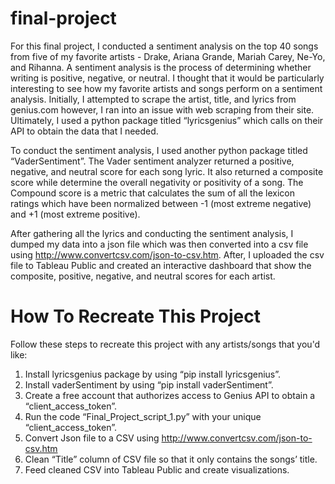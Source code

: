 # final-project

For this final project, I conducted a sentiment analysis on the top 40 songs from five of my favorite artists - Drake, Ariana Grande, Mariah Carey, Ne-Yo, and Rihanna. A sentiment analysis is the process of determining whether writing is positive, negative, or neutral. I thought that it would be particularly interesting to see how my favorite artists and songs perform on a sentiment analysis. Initially, I attempted to scrape the artist, title, and lyrics from genius.com however, I ran into an issue with web scraping from their site. Ultimately, I used a python package titled “lyricsgenius” which calls on their API to obtain the data that I needed. 

To conduct the sentiment analysis, I used another python package titled “VaderSentiment”. The Vader sentiment analyzer returned a positive, negative, and neutral score for each song lyric. It also returned a composite score while determine the overall negativity or positivity of a song. The Compound score is a metric that calculates the sum of all the lexicon ratings which have been normalized between -1 (most extreme negative) and +1 (most extreme positive). 

After gathering all the lyrics and conducting the sentiment analysis, I dumped my data into a json file which was then converted into a csv file using http://www.convertcsv.com/json-to-csv.htm. After, I uploaded the csv file to Tableau Public and created an interactive dashboard that show the composite, positive, negative, and neutral scores for each artist.

# How To Recreate This Project

Follow these steps to recreate this project with any artists/songs that you'd like:

1. Install lyricsgenius package by using “pip install lyricsgenius”.
2. Install vaderSentiment by using “pip install vaderSentiment”.
3. Create a free account that authorizes access to Genius API to obtain a “client_access_token”.
4. Run the code “Final_Project_script_1.py” with your unique “client_access_token”.
5. Convert Json file to a CSV using http://www.convertcsv.com/json-to-csv.htm
6. Clean “Title” column of CSV file so that it only contains the songs’ title.
7. Feed cleaned CSV into Tableau Public and create visualizations.
